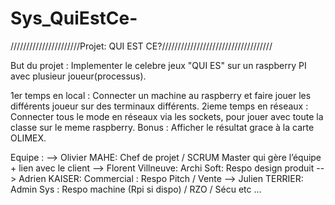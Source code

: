 # Sys_QuiEstCe-

//////////////////////Projet: QUI EST CE?///////////////////////////////////

But du projet : Implementer le celebre jeux "QUI ES" sur un raspberry PI avec plusieur joueur(processus).

1er temps en local : Connecter un machine au raspberry et faire jouer les différents joueur sur des terminaux différents. 
2ieme temps en réseaux : Connecter tous le mode en réseaux via les sockets, pour jouer avec toute la classe sur le meme raspberry. 
Bonus : Afficher le résultat grace à la carte OLIMEX.

Equipe : --> Olivier MAHE: Chef de projet / SCRUM Master qui gère l’équipe + lien avec le client --> 
Florent Villneuve: Archi Soft: Respo design produit -->
Adrien KAISER: Commercial : Respo Pitch / Vente -->
Julien TERRIER: Admin Sys : Respo machine (Rpi si dispo) / RZO / Sécu etc …
